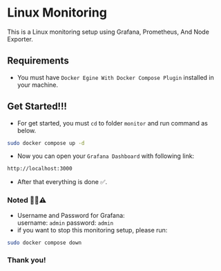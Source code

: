 # Linux Monitoring

This is a Linux monitoring setup using Grafana, Prometheus, And Node Exporter.

## Requirements
- You must have <code>Docker Egine With Docker Compose Plugin</code> installed in your machine.

## Get Started!!!
- For get started, you must <code>cd</code> to folder <code>monitor</code> and run command as below.

```bash
sudo docker compose up -d
```

- Now you can open your <code>Grafana Dashboard</code> with following link:

```bash
http://localhost:3000
```

- After that everything is done ✅. 

### Noted 🚨🚧⚠️
- Username and Password for Grafana:\
  username: <code>admin</code>
  password: <code>admin</code>
- if you want to stop this monitoring setup, please run:

```bash
sudo docker compose down
```

### Thank you!
